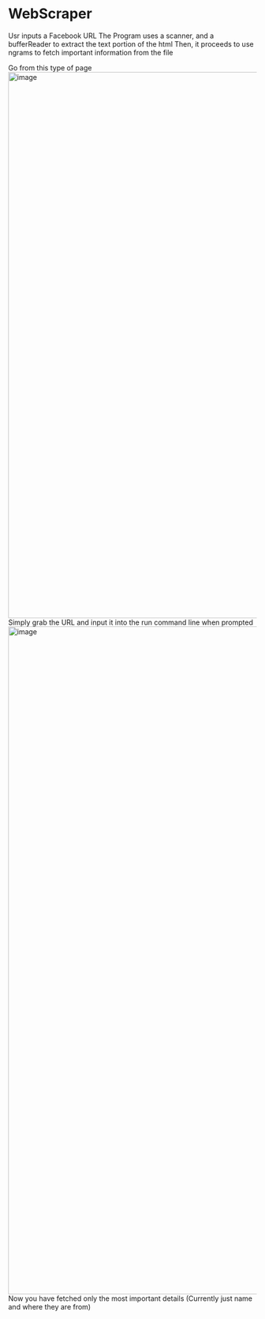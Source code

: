 # WebScraper

Usr inputs a Facebook URL
The Program uses a scanner, and a bufferReader to extract the text portion of the html
Then, it proceeds to use ngrams to fetch important information from the file

Go from this type of page
<img width="1105" alt="image" src="https://user-images.githubusercontent.com/78702929/117327586-c0d1cb00-ae60-11eb-856e-8fcfbd468a1f.png">
Simply grab the URL and input it into the run command line when prompted
<img width="1351" alt="image" src="https://user-images.githubusercontent.com/78702929/117327923-1efeae00-ae61-11eb-9c60-5052bcbb57d8.png">
Now you have fetched only the most important details (Currently just name and where they are from)
